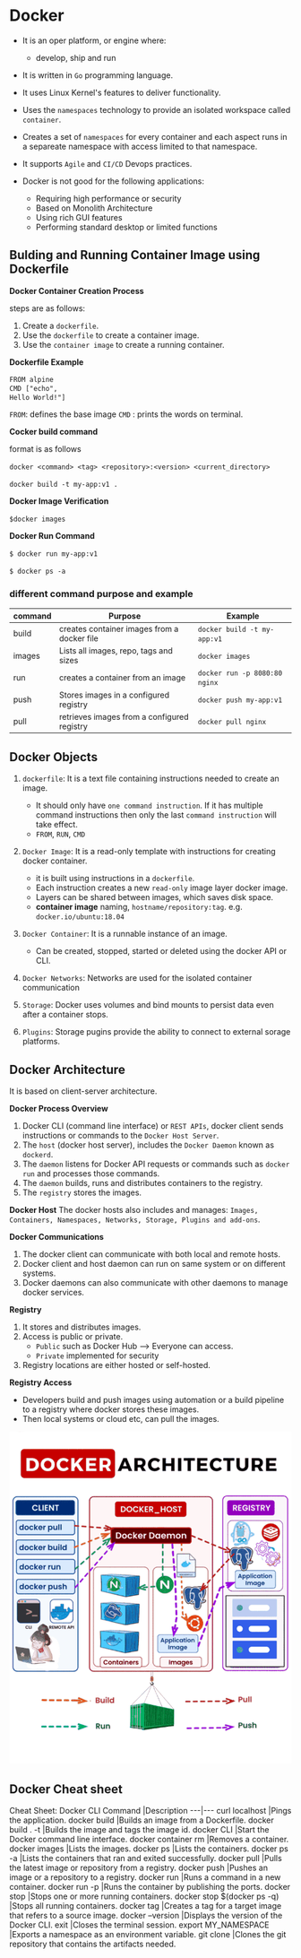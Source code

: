 # Docker

* It is an oper platform, or engine where:
    * develop, ship and run

* It is written in `Go` programming language.
* It uses Linux Kernel's features to deliver functionality.
* Uses the `namespaces` technology to provide an isolated workspace called `container`.
* Creates a set of `namespaces` for every container and each aspect runs in a separeate namespace with access limited to that namespace.
* It supports `Agile` and `CI/CD` Devops practices.

* Docker is not good for the following applications:
    * Requiring high performance or security
    * Based on Monolith Architecture
    * Using rich GUI features
    * Performing standard desktop or limited functions


## Bulding and Running Container Image using Dockerfile

**Docker Container Creation Process**

steps are as follows:

1. Create a `dockerfile`.
2. Use the `dockerfile` to create a container image.
3. Use the `container image` to create a running container.


**Dockerfile Example**

```
FROM alpine
CMD ["echo", 
Hello World!"]
```

`FROM`: defines the base image
`CMD` : prints the words on terminal.

**Cocker build command**

format is as follows

`docker <command> <tag> <repository>:<version> <current_directory>`

`docker build -t my-app:v1 .`

**Docker Image Verification**

`$docker images`

**Docker Run Command**

`$ docker run my-app:v1`

`$ docker ps -a`

### different command purpose and example

| command | Purpose | Example|
|----|----|----|
|build|creates container images from a docker file| `docker build -t my-app:v1`|
|images|Lists all images, repo, tags and sizes|`docker images`|
run| creates a container from an image | `docker run -p 8080:80 nginx`|
push|Stores images in a configured registry|`docker push my-app:v1`|
pull|retrieves images from a configured registry|`docker pull nginx`|


## Docker Objects

1. `dockerfile`: It is a text file containing instructions needed to create an image.
    * It should only have `one command instruction`. If it has multiple command instructions then only the last `command instruction` will take effect.
    * `FROM`, `RUN`, `CMD`
2. `Docker Image`: It is a read-only template with instructions for creating docker container.
    * it is built using instructions in a `dockerfile`.
    * Each instruction creates a new `read-only` image layer docker image.
    * Layers can be shared between images, which saves disk space. 
    * **container image** naming, `hostname/repository:tag`. e.g. `docker.io/ubuntu:18.04`

3. `Docker Container`: It is a runnable instance of an image.
    * Can be created, stopped, started or deleted using the docker API or CLI.

4. `Docker Networks`: Networks are used for the isolated container communication

5. `Storage`: Docker uses volumes and bind mounts to persist data even after a container stops.

6. `Plugins`: Storage pugins provide the ability to connect to external sorage platforms.


## Docker Architecture
It is based on client-server architecture. 

**Docker Process Overview**

1. Docker CLI (command line interface) or `REST APIs`, docker client sends instructions or commands to the `Docker Host Server`.
2. The `host` (docker host server), includes the `Docker Daemon` known as `dockerd`.
3. The `daemon` listens for Docker API requests or commands such as `docker run` and processes those commands.
4. The `daemon` builds, runs and distributes containers to the registry.
5. The `registry` stores the images.

**Docker Host**
The docker hosts also includes and manages: `Images, Containers, Namespaces, Networks, Storage, Plugins and add-ons`.

**Docker Communications**
1. The docker client can communicate with both local and remote hosts.
2. Docker client and host daemon can run on same system or on different systems.
3. Docker daemons can also communicate with other daemons to manage docker services.

**Registry**

1. It stores and distributes images.
2. Access is public or private.
    * `Public` such as Docker Hub --> Everyone can access.
    * `Private` implemented for security
3. Registry locations are either hosted or self-hosted.

**Registry Access**
 
* Developers build and push images using automation or a build pipeline to a registry where docker stores these images.
* Then local systems or cloud etc, can pull the images.

![](./1_Q-9FEZawpzE63afTdtEZ4w.gif)


## Docker Cheat sheet

Cheat Sheet: Docker CLI
Command	|Description
---|---
curl localhost	|Pings the application.
docker build	|Builds an image from a Dockerfile.
docker build . -t	|Builds the image and tags the image id.
docker CLI	|Start the Docker command line interface.
docker container rm	|Removes a container.
docker images	|Lists the images.
docker ps	|Lists the containers.
docker ps -a	|Lists the containers that ran and exited successfully.
docker pull	|Pulls the latest image or repository from a registry.
docker push	|Pushes an image or a repository to a registry.
docker run	|Runs a command in a new container.
docker run -p	|Runs the container by publishing the ports.
docker stop	|Stops one or more running containers.
docker stop $(docker ps -q)	|Stops all running containers.
docker tag	|Creates a tag for a target image that refers to a source image.
docker –version	|Displays the version of the Docker CLI.
exit	|Closes the terminal session.
export MY_NAMESPACE	|Exports a namespace as an environment variable.
git clone	|Clones the git repository that contains the artifacts needed.

